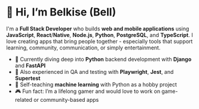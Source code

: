 # 👋 Hi, I’m Belkise (Bell)

I'm a **Full Stack Developer** who builds **web and mobile applications** using **JavaScript**, **React**/**Native**, **Node.js**, **Python**, **PostgreSQL**, and **TypeScript**. I love creating apps that bring people together - especially tools that support learning, community, communication, or simply entertainment.

- 🐍 Currently diving deep into **Python** backend development with **Django** and **FastAPI**
- 🧪 Also experienced in QA and testing with **Playwright**, **Jest**, and **Supertest**
- 🤖 Self-teaching **machine learning** with Python as a hobby project
- 🎮 Fun fact: I’m a lifelong gamer and would love to work on game-related or community-based apps  


<!---
bbell2411/bbell2411 is a ✨ special ✨ repository because its `README.md` (this file) appears on your GitHub profile.
You can click the Preview link to take a look at your changes.
--->
